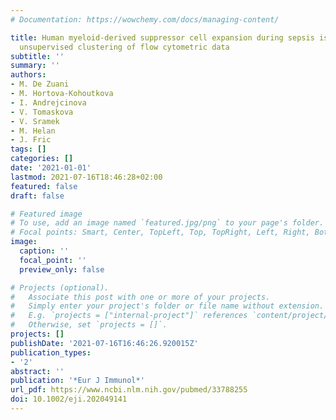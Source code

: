 ```yaml
---
# Documentation: https://wowchemy.com/docs/managing-content/

title: Human myeloid-derived suppressor cell expansion during sepsis is revealed by
  unsupervised clustering of flow cytometric data
subtitle: ''
summary: ''
authors:
- M. De Zuani
- M. Hortova-Kohoutkova
- I. Andrejcinova
- V. Tomaskova
- V. Sramek
- M. Helan
- J. Fric
tags: []
categories: []
date: '2021-01-01'
lastmod: 2021-07-16T18:46:28+02:00
featured: false
draft: false

# Featured image
# To use, add an image named `featured.jpg/png` to your page's folder.
# Focal points: Smart, Center, TopLeft, Top, TopRight, Left, Right, BottomLeft, Bottom, BottomRight.
image:
  caption: ''
  focal_point: ''
  preview_only: false

# Projects (optional).
#   Associate this post with one or more of your projects.
#   Simply enter your project's folder or file name without extension.
#   E.g. `projects = ["internal-project"]` references `content/project/deep-learning/index.md`.
#   Otherwise, set `projects = []`.
projects: []
publishDate: '2021-07-16T16:46:26.920015Z'
publication_types:
- '2'
abstract: ''
publication: '*Eur J Immunol*'
url_pdf: https://www.ncbi.nlm.nih.gov/pubmed/33788255
doi: 10.1002/eji.202049141
---
```

